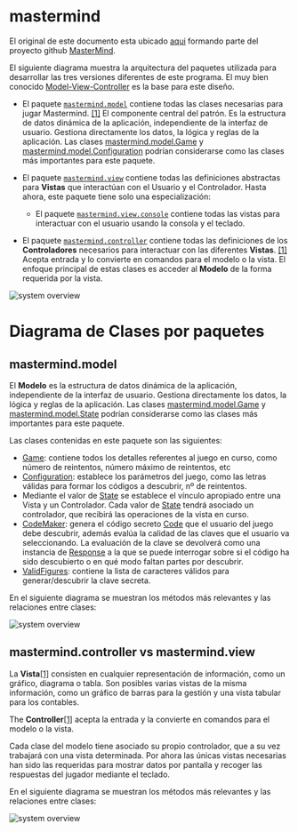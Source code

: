 # mastermind

El original de este documento esta ubicado [aqui](https://github.com/ciscoruiz/mastermind/blob/mvc-supervisor-controller/README.md) 
formando parte del proyecto github [MasterMind](https://github.com/ciscoruiz/mastermind/tree/mvc-supervisor-controller).

El siguiente diagrama muestra la arquitectura del paquetes utilizada para desarrollar las tres versiones diferentes de este programa. El
muy bien conocido [Model-View-Controller](https://en.wikipedia.org/wiki/Model%E2%80%93view%E2%80%93controller) es la
base para este diseño.


* El paquete [`mastermind.model`](#mastermindmodel) contiene todas las clases necesarias para jugar Mastermind. [[1]](https://en.wikipedia.org/wiki/Model%E2%80%93view%E2%80%93controller)
  El componente central del patrón. Es la estructura de datos dinámica de la aplicación, independiente de la interfaz 
  de usuario. Gestiona directamente los datos, la lógica y reglas de la aplicación. Las clases [mastermind.model.Game](https://github.com/ciscoruiz/mastermind/blob/mvc-supervisor-controller/src/com/upm/master/mastermind/model/Game.java)
  y [mastermind.model.Configuration](https://github.com/ciscoruiz/mastermind/blob/mvc-supervisor-controller/src/com/upm/master/mastermind/model/Configuration.java) 
  podrían considerarse como las clases más importantes para este paquete.

* El paquete [`mastermind.view`](#mastermindview) contiene todas las definiciones abstractas para **Vistas** que interactúan con el Usuario
  y el Controlador.  Hasta ahora, este paquete tiene solo una especialización:
  * El paquete [`mastermind.view.console`](#mastermindviewconsole) contiene todas las vistas para interactuar con el usuario usando la consola y el teclado.

* El paquete [`mastermind.controller`](#mastermindcontroller) contiene todas las definiciones de los **Controladores** necesarios para interactuar con
  las diferentes **Vistas**. [[1]](https://en.wikipedia.org/wiki/Model%E2%80%93view%E2%80%93controller) Acepta entrada y
  lo convierte en comandos para el modelo o la vista. El enfoque principal de estas clases es acceder al **Modelo** de la 
  forma requerida por la vista. 
 
![system overview](http://www.plantuml.com/plantuml/proxy?cache=no&src=https://raw.githubusercontent.com/ciscoruiz/mastermind/mvc-supervisor-controller/doc/arquitectura.puml)

# Diagrama de Clases por paquetes

## mastermind.model

El **Modelo** es la estructura de datos dinámica de la aplicación, independiente de la interfaz de usuario. Gestiona 
directamente los datos, la lógica y reglas de la aplicación. Las clases [mastermind.model.Game](https://github.com/ciscoruiz/mastermind/blob/mvc-supervisor-controller/src/com/upm/master/mastermind/model/Game.java) 
y [mastermind.model.State](https://github.com/ciscoruiz/mastermind/blob/mvc-supervisor-controller/src/com/upm/master/mastermind/model/State.java) 
podrían considerarse como las clases más importantes para este paquete.

Las clases contenidas en este paquete son las siguientes:
* [Game](https://github.com/ciscoruiz/mastermind/blob/mvc-supervisor-controller/src/com/upm/master/mastermind/model/Game.java): contiene
  todos los detalles referentes al juego en curso, como número de reintentos, número máximo de reintentos, etc
* [Configuration](https://github.com/ciscoruiz/mastermind/blob/mvc-supervisor-controller/src/com/upm/master/mastermind/model/Configuration.java):
  establece los parámetros del juego, como las letras válidas para formar los códigos a descubrir, nº de reintentos.
* Mediante el valor de [State](https://github.com/ciscoruiz/mastermind/blob/mvc-supervisor-controller/src/com/upm/master/mastermind/model/State.java)
  se establece el vínculo apropiado entre una Vista y un Controlador. Cada valor de [State](https://github.com/ciscoruiz/mastermind/blob/mvc-supervisor-controller/src/com/upm/master/mastermind/model/State.java)
  tendrá asociado un controlador, que recibirá las operaciones de la vista en curso.
* [CodeMaker](https://github.com/ciscoruiz/mastermind/blob/mvc-supervisor-controller/src/com/upm/master/mastermind/model/CodeMaker.java):
  genera el código secreto [Code](https://github.com/ciscoruiz/mastermind/blob/mvc-supervisor-controller/src/com/upm/master/mastermind/model/Code.java)
  que el usuario del juego debe descubrir, además evalúa la calidad de las claves  que el usuario va seleccionando.
  La evaluación de la clave se devolverá como una instancia de [Response](https://github.com/ciscoruiz/mastermind/blob/mvc-supervisor-controller/src/com/upm/master/mastermind/model/Response.java)
  a la que se puede interrogar sobre si el código ha sido descubierto o en qué modo faltan partes por descubrir.
* [ValidFigures](https://github.com/ciscoruiz/mastermind/blob/mvc-supervisor-controller/src/com/upm/master/mastermind/model/ValidFigures.java):
  contiene la lista de caracteres válidos para generar/descubrir la clave secreta.

En el siguiente diagrama se muestran los métodos más relevantes y las relaciones entre clases:

![system overview](http://www.plantuml.com/plantuml/proxy?cache=no&src=https://raw.githubusercontent.com/ciscoruiz/mastermind/mvc-supervisor-controller/doc/mastermind.model.puml)

## mastermind.controller vs mastermind.view

La **Vista**[[1]](https://en.wikipedia.org/wiki/Model%E2%80%93view%E2%80%93controller) consisten en cualquier representación 
de información, como un gráfico, diagrama o tabla. Son posibles varias vistas de la misma información, como un gráfico de 
barras para la gestión y una vista tabular para los contables. 

The **Controller**[[1]](https://en.wikipedia.org/wiki/Model%E2%80%93view%E2%80%93controller) acepta la entrada y la convierte
en comandos para el modelo o la vista.

Cada clase del modelo tiene asociado su propio controlador, que a su vez trabajará con una vista determinada. Por ahora las
únicas vistas necesarias han sido las requeridas para mostrar datos por pantalla y recoger las respuestas del jugador
mediante el teclado.

En el siguiente diagrama se muestran los métodos más relevantes y las relaciones entre clases:

![system overview](http://www.plantuml.com/plantuml/proxy?cache=no&src=https://raw.githubusercontent.com/ciscoruiz/mastermind/mvc-supervisor-controller/doc/mastermind.controller.puml)

